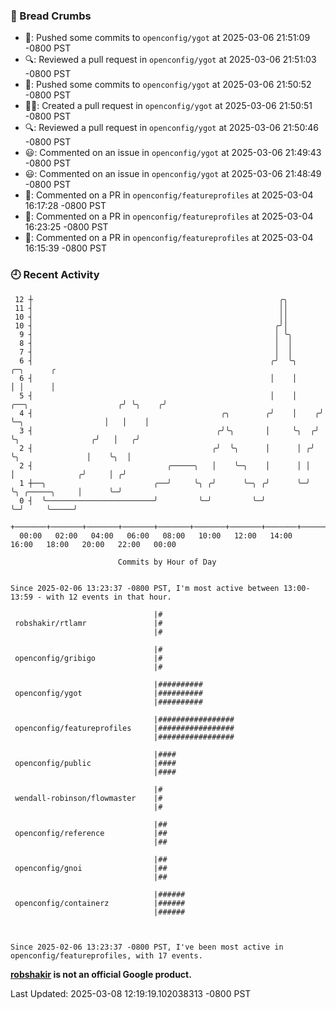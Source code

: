 ### 🍞 Bread Crumbs

 * 🚢: Pushed some commits to `openconfig/ygot` at 2025-03-06 21:51:09 -0800 PST
 * 🔍: Reviewed a pull request in  `openconfig/ygot` at 2025-03-06 21:51:03 -0800 PST
 * 🚢: Pushed some commits to `openconfig/ygot` at 2025-03-06 21:50:52 -0800 PST
 * ✍🏼: Created a pull request in `openconfig/ygot` at 2025-03-06 21:50:51 -0800 PST
 * 🔍: Reviewed a pull request in  `openconfig/ygot` at 2025-03-06 21:50:46 -0800 PST
 * 😃: Commented on an issue in `openconfig/ygot` at 2025-03-06 21:49:43 -0800 PST
 * 😃: Commented on an issue in `openconfig/ygot` at 2025-03-06 21:48:49 -0800 PST
 * 💬: Commented on a PR in  `openconfig/featureprofiles` at 2025-03-04 16:17:28 -0800 PST
 * 💬: Commented on a PR in  `openconfig/featureprofiles` at 2025-03-04 16:23:25 -0800 PST
 * 💬: Commented on a PR in  `openconfig/featureprofiles` at 2025-03-04 16:15:39 -0800 PST

### 🕘 Recent Activity
```
 12 ┼                                                       ╭╮
 11 ┤                                                       ││
 10 ┤                                                       ││
 10 ┤                                                      ╭╯│
  9 ┤                                                      │ ╰╮
  8 ┤                                                      │  │
  7 ┤                                                      │  │
  6 ┤                                                     ╭╯  ╰╮                              ╭─╮      ╭
  6 ┤                                                     │    │                              │ │      │
  5 ┤                                                     │    │     ╭──╮                    ╭╯ ╰╮    ╭╯
  4 ┤                                          ╭╮        ╭╯    │    ╭╯  ╰─╮                  │   │    │
  3 ┤                                         ╭╯╰╮       │     ╰╮  ╭╯     ╰╮                ╭╯   │   ╭╯
  2 ┤                                        ╭╯  ╰╮      │      │ ╭╯       ╰╮               │    ╰╮  │
  2 ┤                              ╭─────╮   │    ╰─╮    │      │ │         │              ╭╯     │ ╭╯
  1 ┼──╮                        ╭──╯     ╰╮ ╭╯      ╰─╮ ╭╯      ╰─╯         ╰╮ ╭─────╮     │      ╰─╯
  0 ┤  ╰────────────────────────╯         ╰─╯         ╰─╯                    ╰─╯     ╰─────╯
    +───────+───────+───────+───────+───────+───────+───────+───────+───────+───────+───────+───────+────
  00:00   02:00   04:00   06:00   08:00   10:00   12:00   14:00   16:00   18:00   20:00   22:00   00:00   

						Commits by Hour of Day


Since 2025-02-06 13:23:37 -0800 PST, I'm most active between 13:00-13:59 - with 12 events in that hour.

```



```
                                |#
 robshakir/rtlamr               |#
                                |#

                                |#
 openconfig/gribigo             |#
                                |#

                                |##########
 openconfig/ygot                |##########
                                |##########

                                |#################
 openconfig/featureprofiles     |#################
                                |#################

                                |####
 openconfig/public              |####
                                |####

                                |#
 wendall-robinson/flowmaster    |#
                                |#

                                |##
 openconfig/reference           |##
                                |##

                                |##
 openconfig/gnoi                |##
                                |##

                                |######
 openconfig/containerz          |######
                                |######



Since 2025-02-06 13:23:37 -0800 PST, I've been most active in openconfig/featureprofiles, with 17 events.

```
**[robshakir](mailto:robjs@google.com) is not an official Google product.**  


Last Updated: 2025-03-08 12:19:19.102038313 -0800 PST
